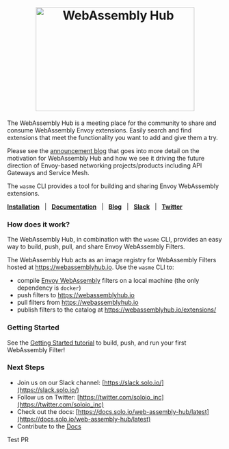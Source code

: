 
<h1 align="center">
    <img src="https://github.com/solo-io/wasme/blob/master/docs/content/img/logo.png?raw=true" alt="WebAssembly Hub" width="371" height="242">
</h1>

The WebAssembly Hub is a meeting place for the community to share and consume WebAssembly Envoy extensions. Easily search and find extensions that meet the functionality you want to add and give them a try.

Please see the [announcement blog](https://www.solo.io/blog/introducing-the-webassembly-hub-a-service-for-building-deploying-sharing-and-discovering-wasm/) that goes into more detail on the motivation for WebAssembly Hub and how we see it driving the future direction of Envoy-based networking projects/products including API Gateways and Service Mesh.

The `wasme` CLI provides a tool for building and sharing Envoy WebAssembly extensions.

[**Installation**](https://docs.solo.io/web-assembly-hub/latest/installation/) &nbsp; |
&nbsp; [**Documentation**](https://docs.solo.io/web-assembly-hub/latest) &nbsp; |
&nbsp; [**Blog**](https://www.solo.io/blog/?category=webassembly-hub) &nbsp; |
&nbsp; [**Slack**](https://slack.solo.io) &nbsp; |
&nbsp; [**Twitter**](https://twitter.com/soloio_inc)

### How does it work?

The WebAssembly Hub, in combination with the `wasme` CLI, provides an easy way to build, push, pull, and share Envoy WebAssembly Filters.

The WebAssembly Hub acts as an image registry for WebAssembly Filters hosted at https://webassemblyhub.io. Use the `wasme` CLI to:

- compile [Envoy WebAssembly](https://github.com/envoyproxy/envoy-wasm) filters on a local machine (the only dependency is `docker`)
- push filters to https://webassemblyhub.io
- pull filters from https://webassemblyhub.io
- publish filters to the catalog at https://webassemblyhub.io/extensions/ 

### Getting Started

See the [Getting Started tutorial](https://docs.solo.io/web-assembly-hub/latest/tutorial_code/) to build, push, and run your first WebAssembly Filter!

### Next Steps
- Join us on our Slack channel: [https://slack.solo.io/](https://slack.solo.io/)
- Follow us on Twitter: [https://twitter.com/soloio_inc](https://twitter.com/soloio_inc)
- Check out the docs: [https://docs.solo.io/web-assembly-hub/latest](https://docs.solo.io/web-assembly-hub/latest)
- Contribute to the [Docs](https://github.com/solo-io/wasme)

Test PR